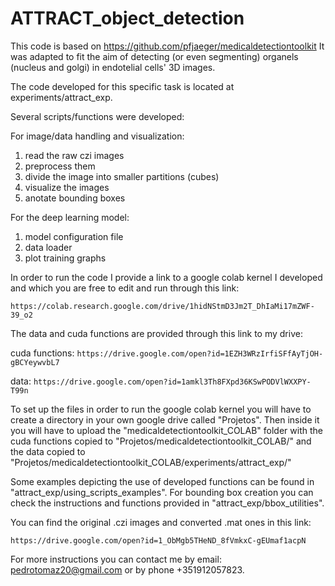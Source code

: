 # ATTRACT_object_detection

This code is based on https://github.com/pfjaeger/medicaldetectiontoolkit 
It was adapted to fit the aim of detecting (or even segmenting) organels (nucleus and golgi) in endotelial cells' 3D images.

The code developed for this specific task is located at experiments/attract_exp. 

Several scripts/functions were developed:

For image/data handling and visualization:
1. read the raw czi images
2. preprocess them
3. divide the image into smaller partitions (cubes)
4. visualize the images
5. anotate bounding boxes

For the deep learning model:
1. model configuration file
2. data loader
3. plot training graphs 

In order to run the code I provide a link to a google colab kernel I developed and which you are free to edit and run through this link:

`https://colab.research.google.com/drive/1hidNStmD3Jm2T_DhIaMi17mZWF-39_o2`

The data and cuda functions are provided through this link to my drive:

cuda functions: `https://drive.google.com/open?id=1EZH3WRzIrfiSFfAyTjOH-gBCYeywvbL7`

data: `https://drive.google.com/open?id=1amkl3Th8FXpd36KSwPODVlWXXPY-T99n`

To set up the files in order to run the google colab kernel you will have to create a directory in your own google drive called "Projetos". Then inside it you will have to upload the "medicaldetectiontoolkit_COLAB" folder with the cuda functions copied to "Projetos/medicaldetectiontoolkit_COLAB/" and the data copied to "Projetos/medicaldetectiontoolkit_COLAB/experiments/attract_exp/"

Some examples depicting the use of developed functions can be found in "attract_exp/using_scripts_examples". For bounding box creation you can check the instructions and functions provided in "attract_exp/bbox_utilities".

You can find the original .czi images and converted .mat ones in this link:

`https://drive.google.com/open?id=1_ObMgb5THeND_8fVmkxC-gEUmaf1acpN`

For more instructions you can contact me by email: pedrotomaz20@gmail.com or by phone +351912057823. 
